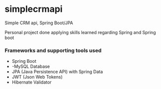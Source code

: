 # simplecrmapi
Simple CRM api, Spring Boot/JPA

Personal project done applying skills learned regarding Spring and Spring boot

### Frameworks and supporting tools used
- Spring Boot
- -MySQL Database
- JPA (Java Persistence API) with Spring Data
- JWT (Json Web Tokens)
- Hibernate Validator
